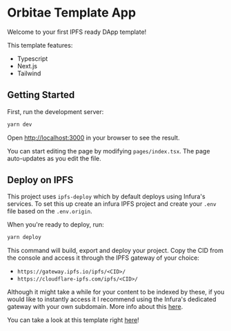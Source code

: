 # Orbitae Template App

Welcome to your first IPFS ready DApp template!

This template features:

- Typescript
- Next.js
- Tailwind

## Getting Started

First, run the development server:

```bash
yarn dev
```

Open [http://localhost:3000](http://localhost:3000) in your browser to see the result.

You can start editing the page by modifying `pages/index.tsx`. The page auto-updates as you edit the file.

## Deploy on IPFS

This project uses `ipfs-deploy` which by default deploys using Infura's services. To set this up create an infura IPFS project and create your `.env` file based on the `.env.origin`. 

When you're ready to deploy, run:

```bash
yarn deploy
```

This command will build, export and deploy your project. Copy the CID from the console and access it through the IPFS gateway of your choice:

- `https://gateway.ipfs.io/ipfs/<CID>/`
- `https://cloudflare-ipfs.com/ipfs/<CID>/`

Although it might take a while for your content to be indexed by these, if you would like to instantly access it I recommend using the Infura's dedicated gateway with your own subdomain. More info about this [here](https://docs.infura.io/infura/networks/ipfs/how-to/access-ipfs-content/dedicated-gateways#choose-a-unique-subdomain).

You can take a look at this template right [here](https://orbitae.infura-ipfs.io/ipfs/Qmf6eW87QP4o5p6WTEsp5sP4vZdbUBqJpqyWSvCAZEenyC/)!
